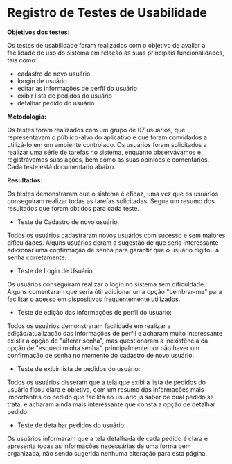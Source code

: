 # Registro de Testes de Usabilidade

**Objetivos dos testes:**

Os testes de usabilidade foram realizados com o objetivo de avaliar a facilidade de uso do sistema em relação às suas principais funcionalidades, tais como:

- cadastro de novo usuário
- longin de usuário
- editar as informações de perfil do usuário
- exibir lista de pedidos do usuário
- detalhar pedido do usuário

**Metodologia:**

Os testes foram realizados com um grupo de 07 usuários, que representavam o público-alvo do aplicativo e que foram convidados a utilizá-lo em um ambiente controlado. Os usuários foram solicitados a realizar uma série de tarefas no sistema, enquanto observávamos e registrávamos suas ações, bem como as suas opiniões e comentários. Cada teste está documentado abaixo.

**Resultados:**

Os testes demonstraram que o sistema é eficaz, uma vez que os usuários conseguiram realizar todas as tarefas solicitadas. Segue um resumo dos resultados que foram obtidos para cada teste.

- Teste de Cadastro de novo usuário:

Todos os usuários cadastraram novos usuários com sucesso e sem maiores dificuldades. Alguns usuários deram a sugestão de que seria interessante adicionar uma confirmação de senha para garantir que o usuário digitou a senha corretamente.

- Teste de Login de Usuário:

Os usuários conseguiram realizar o login no sistema sem dificuldade. Alguns comentaram que seria útil adicionar uma opção "Lembrar-me" para facilitar o acesso em dispositivos frequentemente utilizados.

- Teste de edição das informações de perfil do usuário:

Todos os usuários demonstraram facilidade em realizar a edição/atualização das informações de perfil e acharam muito interessante existir a opção de "alterar senha", mas questionaram a inexistência da opção de "esqueci minha senha", principalmente por não haver um confirmação de senha no momento do cadastro de novo usuário.

- Teste de exibir lista de pedidos do usuário:

Todos os usuários disseram que a tela que exibi a lista de pedidos do usuário ficou clara e objetiva, com um resumo das informações mais importantes do pedido que facilita ao usuário já saber de qual pedido se trata, e acharam ainda mais interessante que consta a opção de detalhar pedido. 

- Teste de detalhar pedidos do usuário:

Os usuários informaram que a tela detalhada de cada pedido é clara e apresenta todas as informações necessárias de uma forma bem organizada, não sendo sugerida nenhuma alteração para esta página.
